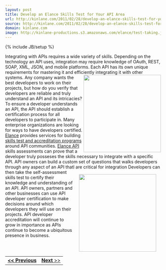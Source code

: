 ```yaml
---
layout: post
title: Develop an Elance Skills Test for Your API Area
url: http://kinlane.com/2011/02/28/develop-an-elance-skills-test-for-your-api-area/
source: http://kinlane.com/2011/02/28/develop-an-elance-skills-test-for-your-api-area/
domain: kinlane.com
image: http://kinlane-productions.s3.amazonaws.com/elance/test-taking.jpg
---
```

{% include JB/setup %}<p><!DOCTYPE html PUBLIC "-//W3C//DTD XHTML 1.0 Transitional//EN"
    "http://www.w3.org/TR/xhtml1/DTD/xhtml1-transitional.dtd">
<html xmlns="http://www.w3.org/1999/xhtml">
  <head>
    <title></title>
  </head>
  <body>
    Integrating with APIs requires a wide variety of skills. Depending on the technology an API uses, integration may require knowledge of OAuth, REST, SOAP, XML, JSON, and mobile platforms. Each API
    has its own unique requirements for mastering it and efficiently integrating it with other systems. <img src="http://kinlane-productions.s3.amazonaws.com/elance/test-taking.jpg" alt="" width=
    "250" align="right" /> Any company wants the best developers to work on their projects, but how do you verify that developers are reliable and truly understand an API and its intricacies? To
    ensure a developer understands an API, the API should establish a certification process for all developers to participate in. Many enterprise organizations are looking for ways to have developers
    certified. <a title="Elance" href="http://www.elance.com">Elance</a> provides services for building <a title="Skills Tests" href="http://www.elance.com/p/skilltests/all.html">skills test and
    accreditation programs</a> around API communities. <a title="Elance API" href="http://www.elance.com/p/api">Elance API</a> skills assessments can prove that a developer truly posseses the skills
    necessary to integrate with a specific API. API owners can build a custom set of questions that walks developers through any aspect of an API thatl are critical for integration <img style=
    "padding: 15px;" src="http://kinlane-productions.s3.amazonaws.com/elance/elance-logo.jpg" alt="" width="250" align="right" /> Developers can then take the self-assessment skills test to certify
    their knowledge and understanding of an API. API owners, partners and other businesses can use API developer certification to make decisions around which developers they will use on their
    projects. API developer accreditation will continue to grow in importance as APIs continue to become a ubiquitous presence in business.
    <table cellspacing="5" cellpadding="5" width="100%">
      <tbody>
        <tr>
          <td align="left">
            <strong><strong><a title="Use Elance Your API SDK and Code Samples" href="http://www.kinlane.com/2011/02/use-elance-your-api-sdk-and-code-samples/">&lt;&lt; Previous</a></strong></strong>
          </td>
          <td align="right">
            <a title="Achieve an API Ecosystem with Powered by Elance" href="http://www.kinlane.com/2011/02/achieve-an-api-ecosystem-with-powered-by-elance/"><strong>Next</strong> &gt;&gt;</a>
          </td>
        </tr>
      </tbody>
    </table>
  </body>
</html></p>
